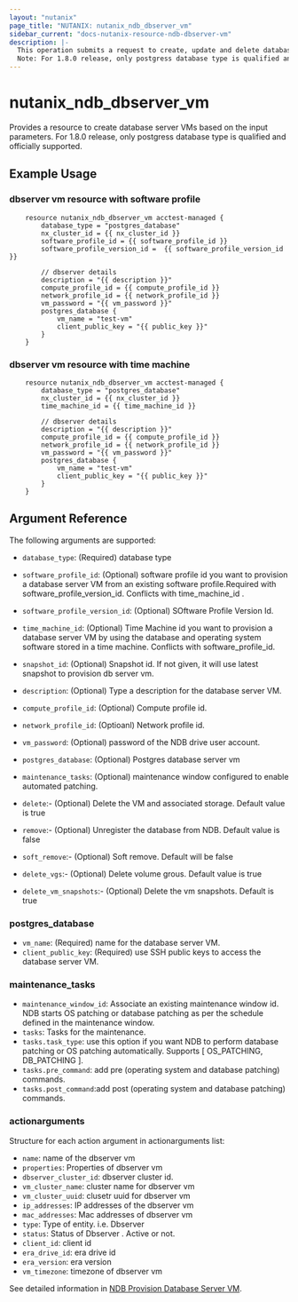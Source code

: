 ```yaml
---
layout: "nutanix"
page_title: "NUTANIX: nutanix_ndb_dbserver_vm"
sidebar_current: "docs-nutanix-resource-ndb-dbserver-vm"
description: |-
  This operation submits a request to create, update and delete database server VMs in Nutanix database service (NDB).
  Note: For 1.8.0 release, only postgress database type is qualified and officially supported.
---
```


# nutanix_ndb_dbserver_vm

Provides a resource to create database server VMs based on the input parameters. For 1.8.0 release, only postgress database type is qualified and officially supported.

## Example Usage

### dbserver vm resource with software profile

```hcl
    resource nutanix_ndb_dbserver_vm acctest-managed {
		database_type = "postgres_database"
        nx_cluster_id = {{ nx_cluster_id }}
		software_profile_id = {{ software_profile_id }}
		software_profile_version_id =  {{ software_profile_version_id }}

        // dbserver details 
        description = "{{ description }}"
		compute_profile_id = {{ compute_profile_id }}
		network_profile_id = {{ network_profile_id }}
		vm_password = "{{ vm_password }}"
		postgres_database {
			vm_name = "test-vm"
			client_public_key = "{{ public_key }}"
		}
	}
```

### dbserver vm resource with time machine
```hcl
    resource nutanix_ndb_dbserver_vm acctest-managed {
		database_type = "postgres_database"
        nx_cluster_id = {{ nx_cluster_id }}
		time_machine_id = {{ time_machine_id }}

        // dbserver details 
        description = "{{ description }}"
		compute_profile_id = {{ compute_profile_id }}
		network_profile_id = {{ network_profile_id }}
		vm_password = "{{ vm_password }}"
		postgres_database {
			vm_name = "test-vm"
			client_public_key = "{{ public_key }}"
		}
	}
```

## Argument Reference

The following arguments are supported:

* `database_type`: (Required) database type
* `software_profile_id`: (Optional) software profile id you want to provision a database server VM from an existing software profile.Required with software_profile_version_id. Conflicts with time_machine_id . 
* `software_profile_version_id`: (Optional) SOftware Profile Version Id. 
* `time_machine_id`: (Optional) Time Machine id you want to provision a database server VM by using the database and operating system software stored in a time machine. Conflicts with software_profile_id. 
* `snapshot_id`: (Optional) Snapshot id. If not given, it will use latest snapshot to provision db server vm. 

* `description`: (Optional) Type a description for the database server VM.
* `compute_profile_id`: (Optional) Compute profile id.
* `network_profile_id`: (Optioanl) Network profile id.
* `vm_password`: (Optional) password of the NDB drive user account.
* `postgres_database`: (Optional) Postgres database server vm
* `maintenance_tasks`: (Optional) maintenance window configured to enable automated patching.


* `delete`:- (Optional) Delete the VM and associated storage. Default value is true
* `remove`:- (Optional) Unregister the database from NDB. Default value is false
* `soft_remove`:- (Optional) Soft remove. Default will be false
* `delete_vgs`:- (Optional) Delete volume grous. Default value is true
* `delete_vm_snapshots`:- (Optional) Delete the vm snapshots. Default is true


### postgres_database
* `vm_name`: (Required) name for the database server VM.
* `client_public_key`: (Required) use SSH public keys to access the database server VM.

### maintenance_tasks
* `maintenance_window_id`: Associate an existing maintenance window id. NDB starts OS patching or database patching as per the schedule defined in the maintenance window.
* `tasks`: Tasks for the maintenance.
* `tasks.task_type`: use this option if you want NDB to perform database patching or OS patching automatically. Supports [ OS_PATCHING, DB_PATCHING ]. 
* `tasks.pre_command`: add pre (operating system and database patching) commands.
* `tasks.post_command`:add post (operating system and database patching) commands.


### actionarguments

Structure for each action argument in actionarguments list:

* `name`: name of the dbserver vm
* `properties`: Properties of dbserver vm
* `dbserver_cluster_id`: dbserver cluster id.
* `vm_cluster_name`: cluster name for dbserver vm
* `vm_cluster_uuid`: clusetr uuid for dbserver vm
* `ip_addresses`: IP addresses of the dbserver vm
* `mac_addresses`: Mac addresses of dbserver vm
* `type`: Type of entity. i.e. Dbserver
* `status`: Status of Dbserver . Active or not.
* `client_id`:  client id
* `era_drive_id`: era drive id
* `era_version`: era version
* `vm_timezone`:  timezone of dbserver vm


See detailed information in [NDB Provision Database Server VM](https://www.nutanix.dev/api_references/ndb/#/c9126257bc0fc-provision-database-server).